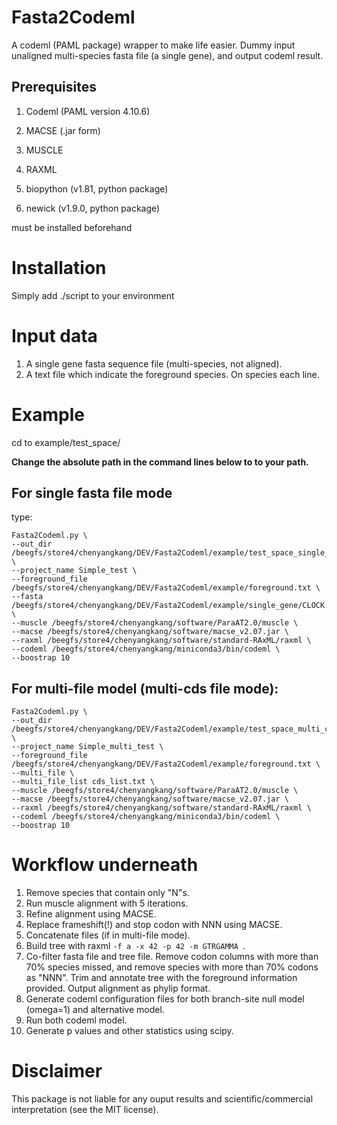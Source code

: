 # Fasta2Codeml
A codeml (PAML package) wrapper to make life easier. Dummy input unaligned multi-species fasta file (a single gene), and output codeml result.

## Prerequisites
1. Codeml (PAML version 4.10.6)
2. MACSE (.jar form)
3. MUSCLE
4. RAXML

5. biopython (v1.81, python package)
6. newick (v1.9.0, python package)

must be installed beforehand

# Installation
Simply add ./script to your environment


# Input data
1. A single gene fasta sequence file (multi-species, not aligned).
2. A text file which indicate the foreground species. On species each line.


# Example
cd to example/test_space/

**Change the absolute path in the command lines below to to your path.**

## For single fasta file mode
type:
```
Fasta2Codeml.py \
--out_dir /beegfs/store4/chenyangkang/DEV/Fasta2Codeml/example/test_space_single_gene \
--project_name Simple_test \
--foreground_file /beegfs/store4/chenyangkang/DEV/Fasta2Codeml/example/foreground.txt \
--fasta /beegfs/store4/chenyangkang/DEV/Fasta2Codeml/example/single_gene/CLOCK.fasta \
--muscle /beegfs/store4/chenyangkang/software/ParaAT2.0/muscle \
--macse /beegfs/store4/chenyangkang/software/macse_v2.07.jar \
--raxml /beegfs/store4/chenyangkang/software/standard-RAxML/raxml \
--codeml /beegfs/store4/chenyangkang/miniconda3/bin/codeml \
--boostrap 10
```

## For multi-file model (multi-cds file mode):
```
Fasta2Codeml.py \
--out_dir /beegfs/store4/chenyangkang/DEV/Fasta2Codeml/example/test_space_multi_cds \
--project_name Simple_multi_test \
--foreground_file /beegfs/store4/chenyangkang/DEV/Fasta2Codeml/example/foreground.txt \
--multi_file \
--multi_file_list cds_list.txt \
--muscle /beegfs/store4/chenyangkang/software/ParaAT2.0/muscle \
--macse /beegfs/store4/chenyangkang/software/macse_v2.07.jar \
--raxml /beegfs/store4/chenyangkang/software/standard-RAxML/raxml \
--codeml /beegfs/store4/chenyangkang/miniconda3/bin/codeml \
--boostrap 10
```

# Workflow underneath
1. Remove species that contain only "N"s.
2. Run muscle alignment with 5 iterations.
3. Refine alignment using MACSE.
4. Replace frameshift(!) and stop codon with NNN using MACSE.
5. Concatenate files (if in multi-file mode).
6. Build tree with raxml `-f a -x 42 -p 42 -m GTRGAMMA `.
7. Co-filter fasta file and tree file. Remove codon columns with more than 70% species missed, and remove species with more than 70% codons as "NNN". Trim and annotate tree with the foreground information provided. Output alignment as phylip format.
8. Generate codeml configuration files for both branch-site null model (omega=1) and alternative model.
9. Run both codeml model.
10. Generate p values and other statistics using scipy.


# Disclaimer
This package is not liable for any ouput results and scientific/commercial interpretation (see the MIT license).
